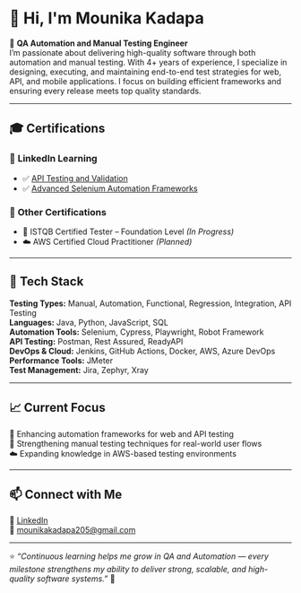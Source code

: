 # 👋 Hi, I'm Mounika Kadapa  

🎯 **QA Automation and Manual Testing Engineer**  
I’m passionate about delivering high-quality software through both automation and manual testing. With 4+ years of experience, I specialize in designing, executing, and maintaining end-to-end test strategies for web, API, and mobile applications. I focus on building efficient frameworks and ensuring every release meets top quality standards.

---

## 🎓 Certifications

### 🔹 **LinkedIn Learning**
- ✅ [API Testing and Validation](https://www.linkedin.com/learning/certificates/f3a8d1dc7beeb5b5d98493e6fee57681772172bb51fb2a6165c7f3a5471d0f14)  
- ✅ [Advanced Selenium Automation Frameworks](https://www.linkedin.com/learning/certificates/435ec2038e649da29bcb4ae0b080f4cbc4b5f9a38d566bdd2c5d53c8b69b9e05)  

### 🔹 **Other Certifications**
- 🧠 ISTQB Certified Tester – Foundation Level *(In Progress)*  
- ☁️ AWS Certified Cloud Practitioner *(Planned)*  

---

## 🧰 Tech Stack

**Testing Types:** Manual, Automation, Functional, Regression, Integration, API Testing  
**Languages:** Java, Python, JavaScript, SQL  
**Automation Tools:** Selenium, Cypress, Playwright, Robot Framework  
**API Testing:** Postman, Rest Assured, ReadyAPI  
**DevOps & Cloud:** Jenkins, GitHub Actions, Docker, AWS, Azure DevOps  
**Performance Tools:** JMeter  
**Test Management:** Jira, Zephyr, Xray  

---

## 📈 Current Focus
🚀 Enhancing automation frameworks for web and API testing  
🧩 Strengthening manual testing techniques for real-world user flows  
☁️ Expanding knowledge in AWS-based testing environments  

---

## 📫 Connect with Me
💼 [LinkedIn](https://www.linkedin.com/in/mounikakadapa/)  
📧 mounikakadapa205@gmail.com  

---

⭐ *“Continuous learning helps me grow in QA and Automation — every milestone strengthens my ability to deliver strong, scalable, and high-quality software systems.”* 💪
